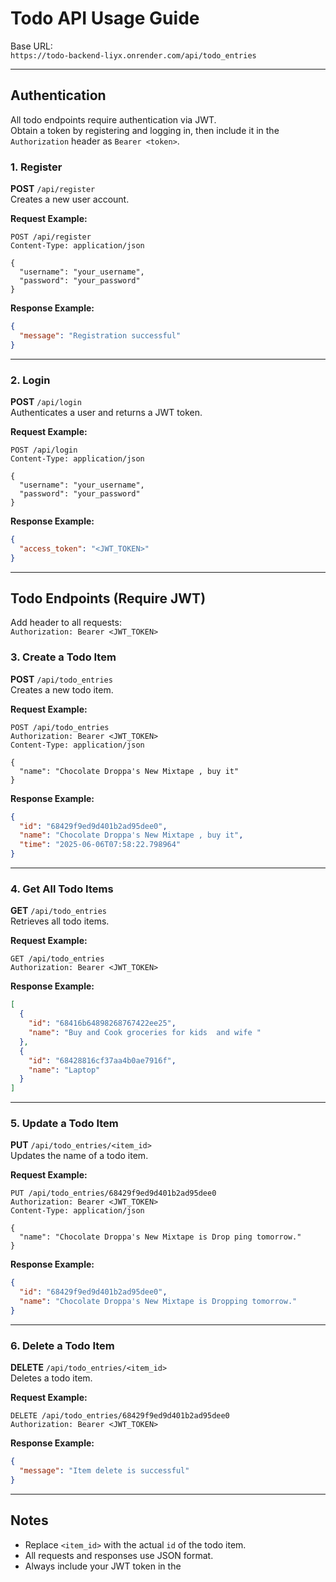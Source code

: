 # Todo API Usage Guide

Base URL:  
`https://todo-backend-liyx.onrender.com/api/todo_entries`

---

## Authentication

All todo endpoints require authentication via JWT.  
Obtain a token by registering and logging in, then include it in the `Authorization` header as `Bearer <token>`.

### 1. Register

**POST** `/api/register`  
Creates a new user account.

**Request Example:**
```http
POST /api/register
Content-Type: application/json

{
  "username": "your_username",
  "password": "your_password"
}
```

**Response Example:**
```json
{
  "message": "Registration successful"
}
```

---

### 2. Login

**POST** `/api/login`  
Authenticates a user and returns a JWT token.

**Request Example:**
```http
POST /api/login
Content-Type: application/json

{
  "username": "your_username",
  "password": "your_password"
}
```

**Response Example:**
```json
{
  "access_token": "<JWT_TOKEN>"
}
```

---

## Todo Endpoints (Require JWT)

Add header to all requests:  
`Authorization: Bearer <JWT_TOKEN>`

### 3. Create a Todo Item

**POST** `/api/todo_entries`  
Creates a new todo item.

**Request Example:**
```http
POST /api/todo_entries
Authorization: Bearer <JWT_TOKEN>
Content-Type: application/json

{
  "name": "Chocolate Droppa's New Mixtape , buy it"
}
```

**Response Example:**
```json
{
  "id": "68429f9ed9d401b2ad95dee0",
  "name": "Chocolate Droppa's New Mixtape , buy it",
  "time": "2025-06-06T07:58:22.798964"
}
```

---

### 4. Get All Todo Items

**GET** `/api/todo_entries`  
Retrieves all todo items.

**Request Example:**
```http
GET /api/todo_entries
Authorization: Bearer <JWT_TOKEN>
```

**Response Example:**
```json
[
  {
    "id": "68416b64898268767422ee25",
    "name": "Buy and Cook groceries for kids  and wife "
  },
  {
    "id": "68428816cf37aa4b0ae7916f",
    "name": "Laptop"
  }
]
```

---

### 5. Update a Todo Item

**PUT** `/api/todo_entries/<item_id>`  
Updates the name of a todo item.

**Request Example:**
```http
PUT /api/todo_entries/68429f9ed9d401b2ad95dee0
Authorization: Bearer <JWT_TOKEN>
Content-Type: application/json

{
  "name": "Chocolate Droppa's New Mixtape is Drop ping tomorrow."
}
```

**Response Example:**
```json
{
  "id": "68429f9ed9d401b2ad95dee0",
  "name": "Chocolate Droppa's New Mixtape is Dropping tomorrow."
}
```

---

### 6. Delete a Todo Item

**DELETE** `/api/todo_entries/<item_id>`  
Deletes a todo item.

**Request Example:**
```http
DELETE /api/todo_entries/68429f9ed9d401b2ad95dee0
Authorization: Bearer <JWT_TOKEN>
```

**Response Example:**
```json
{
  "message": "Item delete is successful"
}
```

---

## Notes

- Replace `<item_id>` with the actual `id` of the todo item.
- All requests and responses use JSON format.
- Always include your JWT token in the